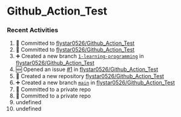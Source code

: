 # Github_Action_Test

### Recent Activities
<!--START_SECTION:activity-->
1. 📝 Committed to [flystar0526/Github_Action_Test](https://github.com/flystar0526/Github_Action_Test/commit/839fae66cca2a45ee8515e188d947c1596ed8a11)
2. 📝 Committed to [flystar0526/Github_Action_Test](https://github.com/flystar0526/Github_Action_Test/commit/14f5aa50e7af15fbe131f219b24c011300042b31)
3. ➕ Created a new branch [`1-learning-programming`](https://github.com/flystar0526/Github_Action_Test/tree/1-learning-programming) in [flystar0526/Github_Action_Test](https://github.com/flystar0526/Github_Action_Test)
4. 🆕 Opened an issue [#1](https://github.com/flystar0526/Github_Action_Test/issues/1) in [flystar0526/Github_Action_Test](https://github.com/flystar0526/Github_Action_Test)
5. 🎉 Created a new repository [flystar0526/Github_Action_Test](https://github.com/flystar0526/Github_Action_Test)
6. ➕ Created a new branch [`main`](https://github.com/flystar0526/Github_Action_Test/tree/main) in [flystar0526/Github_Action_Test](https://github.com/flystar0526/Github_Action_Test)
7. 📝 Committed to a private repo
8. 📝 Committed to a private repo
9. undefined
10. undefined
<!--END_SECTION:activity-->
